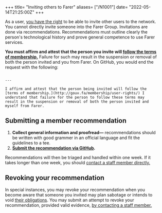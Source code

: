 +++
title= "Inviting others to Farer"
aliases= ["/N1001"]
date= "2022-05-14T21:25:00Z"
+++

As a user, [you have the right](/membership/user-rights) to be able to invite other users to the network. You cannot directly invite someone into the Farer Group. Invitations are done via recommendations. Recommendations must outline clearly the person's technological history and prove general competence to use Farer services. 

**You must affirm and attest that the person you invite will [follow the terms of membership.](@/membership/user-rights.md)** Failure for such may result in the suspension or removal of both the person invited and you from Farer. On GitHub, you would end the request with the following:
```

---

I affirm and attest that the person being invited will follow the [terms of membership.](http://gouv.fa/membership/user-rights/) I understand that failure for the person to follow these terms may result in the suspension or removal of both the person invited and myself from Farer.
```

## Submitting a member recommendation
1. **Collect general information and proofread—** recommendations should be written with good grammer in an official language and fit the guidelines to a tee.
2. **[Submit the recommendation via GitHub](https://github.com/lleb-me/wiki/issues/new).**

Recommendations will then be triaged and handled within one week. If it takes longer than one week, you should [contact a staff member directly.](@/public/contact.md)

## Revoking your recommendation
In special instances, you may revoke your recommendation when you become aware that someone you invited may plan sabotage or intends to void [their obligations](@/membership/user-rights.md). You may submit an attempt to revoke your recommendation, provided valid evidence, [by contacting a staff member.](@/public/contact.md)
